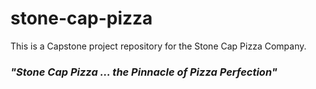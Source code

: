 # stone-cap-pizza
This is a Capstone project repository for the Stone Cap Pizza Company.
### ***"Stone Cap Pizza ... the Pinnacle of Pizza Perfection"***
